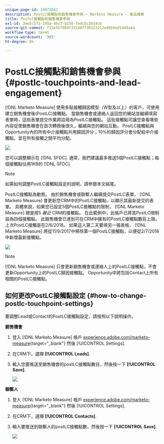 ```yaml
---
unique-page-id: 18874562
description: PostLC接觸點和銷售機會參與 — Marketo Measure — 產品檔案
title: PostLC接觸點和銷售機會參與
exl-id: 3ee5c571-195e-46c7-b150-fedcbc3614cb
source-git-commit: f13e55f009f33140ff36523212ed8b9ed5449a4d
workflow-type: tm+mt
source-wordcount: '383'
ht-degree: 0%

---
```


# PostLC接觸點和銷售機會參與 {#postlc-touchpoints-and-lead-engagement}

[!DNL Marketo Measure] 使用多點接觸歸因模型（W型及以上）的客戶，可使用建立銷售機會後(PostLC)接觸點。 當銷售機會或連絡人返回您的網站並繼續填寫表單時，這些表單提交作業將註冊為PostLC接觸點。 這些接觸點可讓您查看哪些內容促使銷售機會在首次轉換後很久，繼續與您的網站互動。 PostLC接觸點與Opportunity內的所有中介接觸點共用歸因評分；10%的歸因評分會分配給中介接觸點，並在所有接觸之間平均分配。

![](assets/1.png)

您可以調整顯示在 [!DNL SFDC]. 通常，我們建議最多推送5個PostLC接觸點；每個接觸點佔用1KB的 [!DNL SFDC].

>[!NOTE]
>
>如需如何調整PostLC接觸點設定的說明，請參閱本文結尾。

PostLC接觸點為動態。 由於銷售機會或聯繫人繼續提交PostLC表單， [!DNL Marketo Measure] 會更新您CRM中的PostLC接觸點，以顯示其最新提交的表單。 具體來說，如果您已設定5個PostLC接觸點的限制， [!DNL Marketo Measure] 總是按5 _最近_ CRM的接觸點。  在此範例中，此帳戶已將其PostLC限制設為四個接觸點。 此銷售機會已達到可在CRM中擁有的PostLC接觸點數目上限。 上次PostLC接觸是在2/6/2018。 如果這人第二天要填另一張表格， [!DNL Marketo Measure] 將從11/9/2017中移除第一個PostLC接觸點，以便從2/7/2018中新增最新接觸點。

![](assets/2.png)

>[!NOTE]
>
>[!DNL Marketo Measure] 只會更新銷售機會或連絡人上的PostLC接觸點，不會更新Opportunity上的PostLC歸因接觸點。 Opportunity中將包括Contact上所有相關的PostLC接觸點。

## 如何更改PostLC接觸點設定 {#how-to-change-postlc-touchpoint-settings}

要調整Lead或Contact的PostLC接觸點設定，請按照以下說明操作。

**銷售機會**

1. 登入 [!DNL Marketo Measure] 帳戶 [experience.adobe.com/marketo-measure](https://experience.adobe.com/marketo-measure){target="_blank"} 然後 [!UICONTROL Settings].

1. 在CRM下，選擇 **[!UICONTROL Leads]**.

1. 輸入您要推送至銷售機會的postLC接觸點數目，然後按一下 **[!UICONTROL Save]**.

   ![](assets/3.png)

**聯繫人**

1. 登入 [!DNL Marketo Measure] 帳戶 [experience.adobe.com/marketo-measure](https://experience.adobe.com/marketo-measure){target="_blank"} 然後 [!UICONTROL Settings].

1. 在CRM下，選擇 **[!UICONTROL Contacts]**.

1. 輸入要推送到聯繫人的postLC接觸點數，然後按一下 **[!UICONTROL Save]**.

   ![](assets/4.png)
